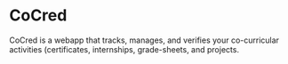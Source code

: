 # CoCred
CoCred is a webapp that tracks, manages, and verifies your co-curricular activities (certificates, internships, grade-sheets, and projects.
